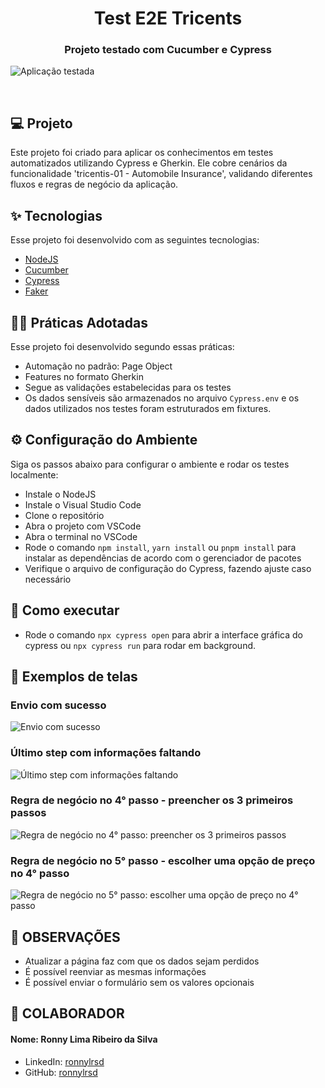 <h1 align="center">Test E2E Tricents</h1>

<h3 align="center">Projeto testado com Cucumber e Cypress</h3>

![Aplicação testada](https://github.com/user-attachments/assets/8dcc6e24-9a89-428b-8b29-75542f437249)

<br>

## 💻 Projeto

Este projeto foi criado para aplicar os conhecimentos em testes automatizados utilizando Cypress e Gherkin. Ele cobre cenários da funcionalidade 'tricentis-01 - Automobile Insurance', validando diferentes fluxos e regras de negócio da aplicação.

## ✨ Tecnologias

Esse projeto foi desenvolvido com as seguintes tecnologias:

- [NodeJS](https://nodejs.org/en)
- [Cucumber](https://cucumber.io/docs/)
- [Cypress](https://docs.cypress.io/app/get-started/why-cypress)
- [Faker](https://fakerjs.dev/guide/)

## 👨‍🏫 Práticas Adotadas

Esse projeto foi desenvolvido segundo essas práticas:

- Automação no padrão: Page Object
- Features no formato Gherkin
- Segue as validações estabelecidas para os testes
- Os dados sensíveis são armazenados no arquivo `Cypress.env` e os dados utilizados nos testes foram estruturados em fixtures.


## ⚙️ Configuração do Ambiente
Siga os passos abaixo para configurar o ambiente e rodar os testes localmente:

- Instale o NodeJS
- Instale o Visual Studio Code
- Clone o repositório
- Abra o projeto com VSCode
- Abra o terminal no VSCode
- Rode o comando `npm install`, `yarn install` ou `pnpm install` para instalar as dependências de acordo com o gerenciador de pacotes
- Verifique o arquivo de configuração do Cypress, fazendo ajuste caso necessário

## 🚀 Como executar

- Rode o comando `npx cypress open` para abrir a interface gráfica do cypress ou `npx cypress run` para rodar em background.

## 📱 Exemplos de telas
### Envio com sucesso
![Envio com sucesso](https://github.com/user-attachments/assets/4b9fcdad-69cc-43c6-831a-60712c0c79d9)

### Último step com informações faltando 
![Último step com informações faltando](https://github.com/user-attachments/assets/4b117993-fc63-4379-b429-dee8d1f5ee4f)

### Regra de negócio no 4° passo - preencher os 3 primeiros passos
![Regra de negócio no 4° passo: preencher os 3 primeiros passos](https://github.com/user-attachments/assets/f5752fdc-be2d-485c-984c-9de33552f8ae)

### Regra de negócio no 5° passo - escolher uma opção de preço no 4° passo
![Regra de negócio no 5° passo: escolher uma opção de preço no 4° passo](https://github.com/user-attachments/assets/5971cf37-b208-469f-98ec-f81e1ccfc35a)

## 🔭 OBSERVAÇÕES

- Atualizar a página faz com que os dados sejam perdidos
- É possível reenviar as mesmas informações
- É possível enviar o formulário sem os valores opcionais

## 👷 COLABORADOR

#### Nome: Ronny Lima Ribeiro da Silva
- LinkedIn: [ronnylrsd](https://www.linkedin.com/in/ronnylrsd/)
- GitHub: [ronnylrsd](https://github.com/ronnylrsd)
